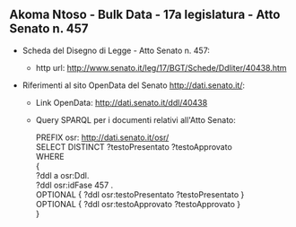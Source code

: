 ## Akoma Ntoso - Bulk Data - 17a legislatura - Atto Senato n. 457 ##

* Scheda del Disegno di Legge - Atto Senato n. 457:
	* http url: http://www.senato.it/leg/17/BGT/Schede/Ddliter/40438.htm

* Riferimenti al sito OpenData del Senato http://dati.senato.it/:
	* Link OpenData: http://dati.senato.it/ddl/40438
	* Query SPARQL per i documenti relativi all'Atto Senato:

        PREFIX osr: <http://dati.senato.it/osr/>  
		SELECT DISTINCT ?testoPresentato ?testoApprovato  
		WHERE  
		{  
		    ?ddl a osr:Ddl.  
		    ?ddl osr:idFase 457 .  
		    OPTIONAL { ?ddl osr:testoPresentato ?testoPresentato }  
		    OPTIONAL { ?ddl osr:testoApprovato ?testoApprovato }  
		}
		